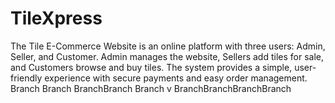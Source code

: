 # TileXpress
 The Tile E-Commerce Website is an online platform with three users: Admin, Seller, and Customer. Admin manages the website, Sellers add tiles for sale, and Customers browse and buy tiles. The system provides a simple, user-friendly experience with secure payments and easy order management.
 Branch Branch BranchBranch Branch v BranchBranchBranchBranch

